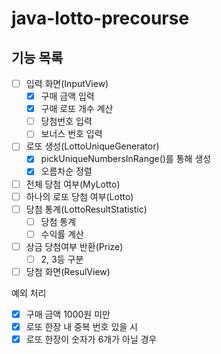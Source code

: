 # java-lotto-precourse

## 기능 목록
- [ ] 입력 화면(InputView)
    - [x] 구매 금액 입력
    - [x] 구매 로또 개수 계산
    - [ ] 당첨번호 입력
    - [ ] 보너스 번호 입력
- [ ] 로또 생성(LottoUniqueGenerator)
    - [x] pickUniqueNumbersInRange()를 통해 생성
    - [x] 오름차순 정렬
- [ ] 전체 당첨 여부(MyLotto)
- [ ] 하나의 로또 당첨 여부(Lotto)
- [ ] 당첨 통계(LottoResultStatistic)
    - [ ] 당첨 통계
    - [ ] 수익률 계산
- [ ] 상금 당첨여부 반환(Prize)
  - [ ] 2, 3등 구분
- [ ] 당첨 화면(ResulView)

예외 처리
- [x] 구매 금액 1000원 미만
- [x] 로또 한장 내 중복 번호 있을 시
- [x] 로또 한장이 숫자가 6개가 아닐 경우
